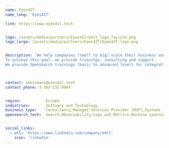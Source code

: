 ```yaml
---
name: Eyes4IT
name_long: 'Eyes4IT'

link: https://www.eyes4it.tech


logo: /assets/media/partners/Eyes4IT/e4it_logo_favicon.png
logo_large: /assets/media/partners/Eyes4IT/Eyes4IT-logo.png


description: 'We help companies (small to big) scale their business and innovate thanks to open source.
To achieve this goal, we provide trainings, consulting and support.
We provide OpenSearch trainings (basic to advanced level) for integration, monitoring and observability of the platform.'



contact: sdesseaux@eyes4it.tech
contact_phone: 3-363-232-0964


region:           Europe
industries:       Software and Technology
business_type:    Consultancy,Managed Services Provider (MSP),Systems Inegrator,Training,Professional Services
opensearch_tech:  Search,Observability,Logs and Metrics,Machine Learning and AI


social_links:
  - url: 'https://www.linkedin.com/company/e4it'
    icon: 'linkedin'
---
```


